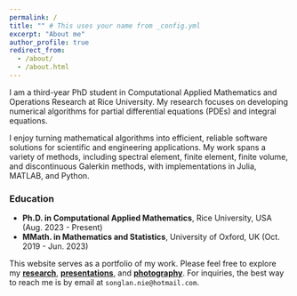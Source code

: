 ```yaml
---
permalink: /
title: "" # This uses your name from _config.yml
excerpt: "About me"
author_profile: true
redirect_from: 
  - /about/
  - /about.html
---
```


I am a third-year PhD student in Computational Applied Mathematics and Operations Research at Rice University. My research focuses on developing numerical algorithms for partial differential equations (PDEs) and integral equations.

I enjoy turning mathematical algorithms into efficient, reliable software solutions for scientific and engineering applications. My work spans a variety of methods, including spectral element, finite element, finite volume, and discontinuous Galerkin methods, with implementations in Julia, MATLAB, and Python.

### Education
* **Ph.D. in Computational Applied Mathematics**, Rice University, USA (Aug. 2023 - Present)
* **MMath. in Mathematics and Statistics**, University of Oxford, UK (Oct. 2019 - Jun. 2023)

This website serves as a portfolio of my work. Please feel free to explore my **[research](/research/)**, **[presentations](/presentations/)**, and **[photography](/photography/)**. For inquiries, the best way to reach me is by email at `songlan.nie@hotmail.com`.